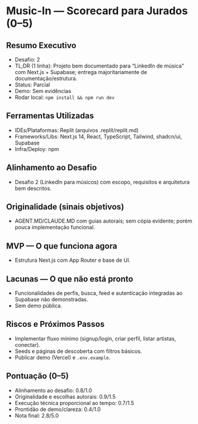 # Music-In — Scorecard para Jurados (0–5)

## Resumo Executivo
- Desafio: 2
- TL;DR (1 linha): Projeto bem documentado para “LinkedIn de música” com Next.js + Supabase; entrega majoritariamente de documentação/estrutura.
- Status: Parcial
- Demo: Sem evidências
- Rodar local: `npm install && npm run dev`

## Ferramentas Utilizadas
- IDEs/Plataformas: Replit (arquivos .replit/replit.md)
- Frameworks/Libs: Next.js 14, React, TypeScript, Tailwind, shadcn/ui, Supabase
- Infra/Deploy: npm

## Alinhamento ao Desafio
- Desafio 2 (LinkedIn para músicos) com escopo, requisitos e arquitetura bem descritos.

## Originalidade (sinais objetivos)
- AGENT.MD/CLAUDE.MD com guias autorais; sem cópia evidente; porém pouca implementação funcional.

## MVP — O que funciona agora
- Estrutura Next.js com App Router e base de UI.

## Lacunas — O que não está pronto
- Funcionalidades de perfis, busca, feed e autenticação integradas ao Supabase não demonstradas.
- Sem demo pública.

## Riscos e Próximos Passos
- Implementar fluxo mínimo (signup/login, criar perfil, listar artistas, conectar).
- Seeds e páginas de descoberta com filtros básicos.
- Publicar demo (Vercel) e `.env.example`.

## Pontuação (0–5)
- Alinhamento ao desafio: 0.8/1.0
- Originalidade e escolhas autorais: 0.9/1.5
- Execução técnica proporcional ao tempo: 0.7/1.5
- Prontidão de demo/clareza: 0.4/1.0
- Nota final: 2.8/5.0

